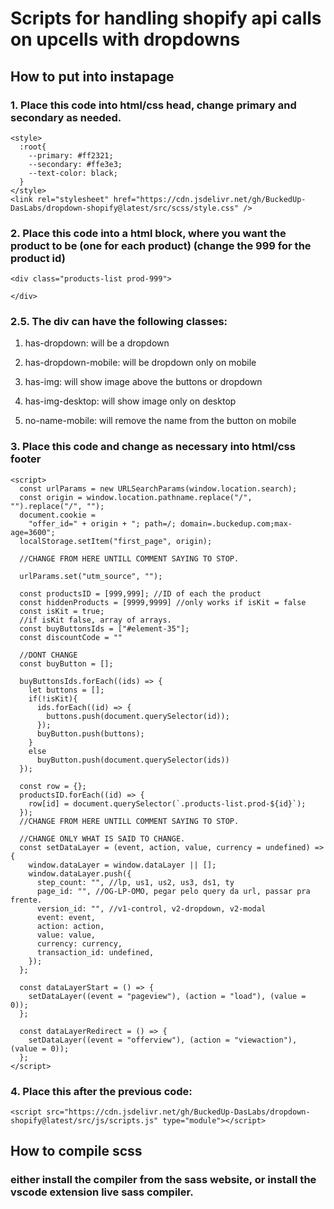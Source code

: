 # Scripts for handling shopify api calls on upcells with dropdowns

## How to put into instapage
### 1. Place this code into html/css head, change primary and secondary as needed.
```
<style>
  :root{
    --primary: #ff2321;
    --secondary: #ffe3e3;
    --text-color: black;
  }
</style>
<link rel="stylesheet" href="https://cdn.jsdelivr.net/gh/BuckedUp-DasLabs/dropdown-shopify@latest/src/scss/style.css" />
```
### 2. Place this code into a html block, where you want the product to be (one for each product) (change the 999 for the product id)
```
<div class="products-list prod-999">

</div>
```

### 2.5. The div can have the following classes:
1. has-dropdown: will be a dropdown

2. has-dropdown-mobile: will be dropdown only on mobile

3. has-img: will show image above the buttons or dropdown

4. has-img-desktop: will show image only on desktop

5. no-name-mobile: will remove the name from the button on mobile

### 3. Place this code and change as necessary into html/css footer
```
<script>
  const urlParams = new URLSearchParams(window.location.search);
  const origin = window.location.pathname.replace("/", "").replace("/", "");
  document.cookie =
    "offer_id=" + origin + "; path=/; domain=.buckedup.com;max-age=3600";
  localStorage.setItem("first_page", origin);

  //CHANGE FROM HERE UNTILL COMMENT SAYING TO STOP.

  urlParams.set("utm_source", "");

  const productsID = [999,999]; //ID of each the product
  const hiddenProducts = [9999,9999] //only works if isKit = false
  const isKit = true;
  //if isKit false, array of arrays.
  const buyButtonsIds = ["#element-35"];
  const discountCode = ""

  //DONT CHANGE
  const buyButton = [];

  buyButtonsIds.forEach((ids) => {
    let buttons = [];
    if(!isKit){
      ids.forEach((id) => {
        buttons.push(document.querySelector(id));
      });
      buyButton.push(buttons);
    }
    else
      buyButton.push(document.querySelector(ids))
  });

  const row = {};
  productsID.forEach((id) => {
    row[id] = document.querySelector(`.products-list.prod-${id}`);
  });
  //CHANGE FROM HERE UNTILL COMMENT SAYING TO STOP.

  //CHANGE ONLY WHAT IS SAID TO CHANGE.
  const setDataLayer = (event, action, value, currency = undefined) => {
    window.dataLayer = window.dataLayer || [];
    window.dataLayer.push({
      step_count: "", //lp, us1, us2, us3, ds1, ty
      page_id: "", //OG-LP-OMO, pegar pelo query da url, passar pra frente.
      version_id: "", //v1-control, v2-dropdown, v2-modal
      event: event,
      action: action,
      value: value,
      currency: currency,
      transaction_id: undefined,
    });
  };

  const dataLayerStart = () => {
    setDataLayer((event = "pageview"), (action = "load"), (value = 0));
  };

  const dataLayerRedirect = () => {
    setDataLayer((event = "offerview"), (action = "viewaction"), (value = 0));
  };
</script>
```

### 4. Place this after the previous code:
```
<script src="https://cdn.jsdelivr.net/gh/BuckedUp-DasLabs/dropdown-shopify@latest/src/js/scripts.js" type="module"></script>
```

## How to compile scss

### either install the compiler from the sass website, or install the vscode extension live sass compiler.
